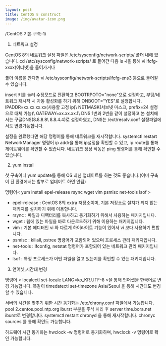```yaml
---
layout: post
title: CentOS 8 construct 
image: /img/avatar-icon.png
---
```

/CentOS 기본 구축-1/

1. 네트워크 설정

CentOS 8의 네트워크 설정 파일은 /etc/sysconfig/network-scripts/ 폴더 내에 있습니다.
cd /etc/sysconfig/network-scripts/ 로 들어간 다음 ls -l을 통해 vi ifcfg-xxxx(이더넷)을 들어가거나

폴더 이름을 안다면 vi /etc/sysconfig/network-scripts/ifcfg-ens3 등으로 들어갈 수 있습니다.

insert 키를 눌러 수정모드로 전환하고 BOOTRPOTO="none"으로 설정하고, 
부팅/네트워크 재시작 시 자동 활성화를 하기 위해 ONBOOT="YES"로 설정합니다.
IPADDR=xx.xx.xx.xx(사용할 고정 ip)\ NETMASK(서브넷 마스크, prefix=24 설정으로 대체 가능)\ 
GATEWAY=xx.xx.xx.1\ DNS 1번과 2번을 같이 설정하고 본 설치에서는 구글DNS(8.8.8.8\ 8.8.4.4)로 설정하였고,
DNS는 /ect/resolv.conf 설정파일에서도 변경가능합니다.

설정을 완료했다면 해당 명령어를 통해 네트워크를 재시작합니다.
systemctl restart NetworkManager
명령어 ip addr을 통해 ip설정을 확인할 수 있고, ip route를 통해 게이트웨이를 확인할 수 있습니다.
네트워크 정상 작동은 ping 명령어를 통해 확인할 수 있습니다.

2. yum install

첫 구축이니 yum update를 통해 OS 최신 업데이트를 하는 것도 좋습니다.(이미 구축이 된 환경에서는 함부로 업데이트 하면 안됨)

 명령어< yum install epel-release rsync wget vim psmisc net-tools lsof >
- epel-release : CentOS 8의 extra 저장소이며, 기본 저장소로 설치가 되지 않는 패키지를 설치하기 위해 이용합니다.
- rsync : 파일과 디렉터리를 복사하고 동기화하기 위해서 사용하는 패키지입니다.
- wget : 웹에 있는 파일을 바로 다운로드하기 위해 이용하는 패키지입니다.
- vim : 기본 에디터인 vi 와 다르게 하이라이트 기능이 있어서 vi 보다 사용하기 편합니다.
- psmisc : killall, pstree 명령어가 포함되어 있으며 프로세스 관리 패키지입니다.
- net-tools : ifconfig, netstat 명령어가 포함되어 있는 네트워크 관리 패키지입니다.
- lsof : 특정 프로세스가 어떤 파일을 열고 있는지를 확인할 수 있는 패키지입니다.

3. 언어셋,시간대 변경

명령어 < localectl set-locale LANG=ko_KR.UTF-8 >을 통해 언어셋을 한국어로 변경 가능합니다.
똑같이 timedatectl set-timezone Asia/Seoul 을 통해 시간대도 변경할 수 있습니다. 

서버의 시간을 맞추기 위한 시간 동기화는 /etc/chrony.conf 파일에서 가능합니다.
pool 2.centos.pool.ntp.org iburst 부분을 주석 처리 후 server time.bora.net iburst로 변경합니다.
systemctl restart chronyd 을 통해 재시작합니다.
chronyc sources 를 통해 확인도 가능합니다.

하드웨어 시간 동기화는 hwclock -w 명령어로 동기화하며, hwclock -v 명령어로 확인 가능합니다.



